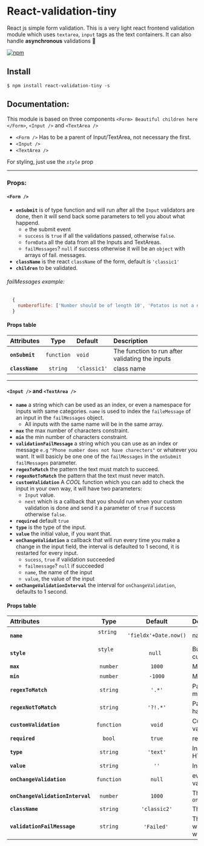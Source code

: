 # React-validation-tiny
React js simple form validation. This is a very light react frontend validation module which uses
`textarea`, `input` tags as the text containers. It can also handle **asynchronous** validations :twisted_rightwards_arrows:

[![npm](https://img.shields.io/npm/v/react-validation-tiny.svg?style=plastic)](https://www.npmjs.com/package/react-validation-tiny)


## Install

```
$ npm install react-validation-tiny -s
```

## Documentation:
This module is based on three components `<Form> Beautiful children here </Form>`, `<Input />` and `<TextArea />`  

* `<Form />` Has to be a parent of Input/TextArea, not necessary the first.
* `<Input />`
* `<TextArea />`

For styling, just use the *`style`* prop
___

### Props:

#### `<Form />`

- **`onSubmit`** is of type function and will run after all the `Input` validators are done, then it will send back some parameters to tell you about what happend.  
  	* `e` the submit event
  	* `success` is `true` if all the validations passed, otherwise `false`.
  	* `formData` all the data from all the Inputs and TextAreas.
  	* `failMessages`? `null` if success otherwise it will be an `object`  with arrays of fail. messages.
- **`className`** is the react `className` of the form, default is `'classic1'`
- **`children`** to be validated.


###### failMessages example:
```javascript
  {
  	numberoflife: ['Number should be of length 10', 'Potatos is not a number'],
  }
```


#### Props table

| Attributes            | Type          | Default     | Description |
| :---------            | :--:          | :-----      | :----------- |
| **`onSubmit`**              | `function`    | `void`      | The function to run after validating the inputs|
| **`className`**      			  | `string`      | `'classic1'`   	  | class name	|

___
  

#### `<Input />` and `<TextArea />`

* **`name`** a string which can be used as an index, or even a namespace for inputs with same categories. `name` is used to index the `faileMessage` of an input in the `failMessages` object.
	* All inputs with the same name will be in the same array.
* **`max`** the max number of characters constraint. 
* **`min`** the min number of characters constraint.
* **`validationFailMessage`** a string which you can use as an index or message `e.g` `"Phone number does not have charecters"` or whatever you want. It will basicly be one one of the `failMessages` in the `onSubmit`  `failMessages` parameter.
* **`regexToMatch`** the pattern the text must match to succeed.
* **`regexNotToMatch`** the pattern that the text must never match.
* **`customValidation`** A *COOL* function which you can add to check the input in your own way, it will have two parameters:  
  	* `Input` value.
  	* `next` which is a callback that you should run when your custom validation is done and send it a parameter of `true` if success otherwise `false`. 
* **`required`** default `true`
* **`type`** is the type of the input.
* **`value`** the initial value, if you want that.
* **`onChangeValidation`** a callback that will run every time you make a change in the input field, the interval is defaulted to 1 second, it is restarted for every input.
  	* `sucess`, `true` if validation succeeded
  	* `failmessage`? `null` if succeeded
  	* `name`, the name of the input
  	* `value`, the value of the input
* **`onChangeValidationInterval`** the interval for `onChangeValidation`, defaults to 1 second.


#### Props table

| Attributes            			| Type          | Default     | Description |
| :---------            			| :--:          | :-----:     | :----------- |
| **`name`**                  | `string`      | `'fieldx'+Date.now()`      | name of the field |
| **`style`**                 | `style`       | `null`      | Button container custom styles   |
| **`max`**            				| `number`      | `1000`      | Maximum length								   |
| **`min`**                		| `number`      | `-1000`     | Minimum length								   |
| **`regexToMatch`**          | `string`      | `'.*'`      | Pattern should be matched 			 |
| **`regexNotToMatch`**       | `string`      | `'?!.*'`      | Pattern should not have a match  |
| **`customValidation`**      | `function`    | `void`      | Custom async validation 				 |
| **`required`**              | `bool`        | `true`      | required HTML5									 |
| **`type`**      						| `string`      | `'text'`  		| Input type in HTML5  				  	 |
| **`value`**     						| `string`      | `''`   			| Initial value										 |
| **`onChangeValidation`**    | `function`    | `null`      | every change validation callback |
| **`onChangeValidationInterval`** | `number` | `1000`      | The interval for `onChangeValidation` |
| **`className`**                  | `string` | `'classic2'`    | The class name             |
| **`validationFailMessage`** | `string` | `'Failed'` | The message which tells you what failes | 
